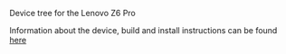 Device tree for the Lenovo Z6 Pro

Information about the device, build and install instructions can be found [here](http://wiki.lineageos.org/devices/m1971/)
